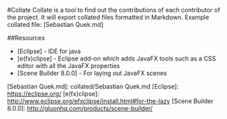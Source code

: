 #Collate
Collate is a tool to find out the contributions of each contributor of the project.
It will export collated files formatted in Markdown. Example collated file: [Sebastian Quek.md]

##Resources
* [Eclipse] - IDE for java
* [e(fx)clipse] - Eclipse add-on which adds JavaFX tools such as a CSS editor with all the JavaFX properties
* [Scene Builder 8.0.0] - For laying out JavaFX scenes

[Sebastian Quek.md]: collated/Sebastian Quek.md
[Eclipse]: https://eclipse.org/
[e(fx)clipse]: http://www.eclipse.org/efxclipse/install.html#for-the-lazy
[Scene Builder 8.0.0]: http://gluonhq.com/products/scene-builder/